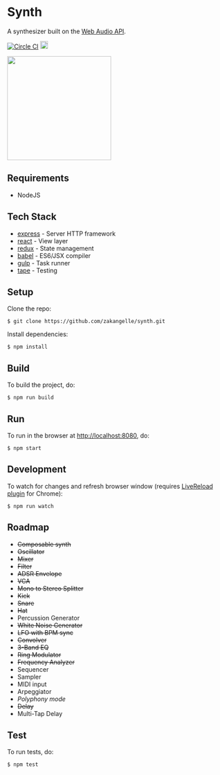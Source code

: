 # Synth

A synthesizer built on the [Web Audio API](https://developer.mozilla.org/en-US/docs/Web/API/Web_Audio_API).

[![Circle CI](https://circleci.com/gh/zakangelle/synth/tree/master.svg?style=svg)](https://circleci.com/gh/zakangelle/synth/tree/master)
<a href='https://coveralls.io/github/zakangelle/synth?branch=master'><img src='https://img.shields.io/coveralls/zakangelle/synth.svg?style=flat-square' alt='Coverage Status' height='18px' /></a>

<img src= 'http://i.imgur.com/AaNfuK5.jpg?1' width ='240px'>

## Requirements

+ NodeJS

## Tech Stack

* [express](http://expressjs.com/) - Server HTTP framework
* [react](https://facebook.github.io/react/) - View layer
* [redux](https://github.com/rackt/redux) - State management
* [babel](https://babeljs.io/) - ES6/JSX compiler
* [gulp](http://gulpjs.com/) - Task runner
* [tape](https://github.com/substack/tape) - Testing

## Setup

Clone the repo:

```
$ git clone https://github.com/zakangelle/synth.git
```

Install dependencies:

```
$ npm install
```

## Build

To build the project, do:

```
$ npm run build
```

## Run

To run in the browser at [http://localhost:8080](http://localhost:8080), do:

```
$ npm start
```

## Development

To watch for changes and refresh browser window (requires [LiveReload plugin](https://chrome.google.com/webstore/detail/livereload/jnihajbhpnppcggbcgedagnkighmdlei?hl=en) for Chrome):

```
$ npm run watch
```

## Roadmap

+ ~~Composable synth~~
+ ~~Oscillator~~
+ ~~Mixer~~
+ ~~Filter~~
+ ~~ADSR Envelope~~
+ ~~VCA~~
+ ~~Mono to Stereo Splitter~~
+ ~~Kick~~
+ ~~Snare~~
+ ~~Hat~~
+ Percussion Generator
+ ~~White Noise Generator~~
+ ~~LFO with BPM sync~~
+ ~~Convolver~~
+ ~~3-Band EQ~~
+ ~~Ring Modulator~~
+ ~~Frequency Analyzer~~
+ Sequencer
+ Sampler
+ MIDI input
+ Arpeggiator
+ *Polyphony mode*
+ ~~Delay~~
+ Multi-Tap Delay

## Test

To run tests, do:

```
$ npm test
```
